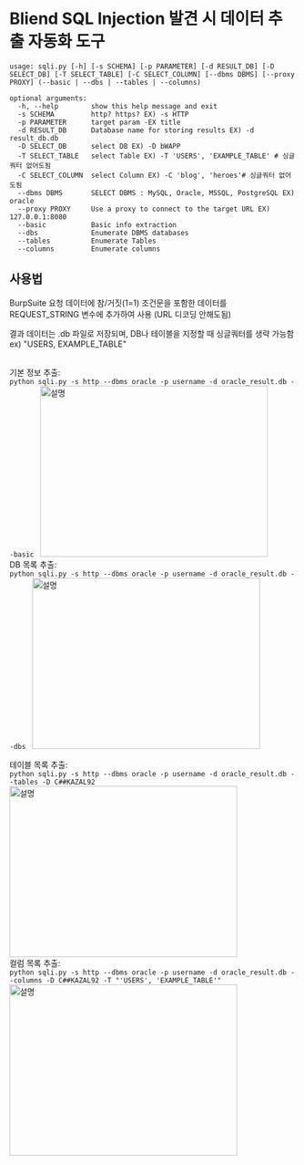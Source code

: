 # Bliend SQL Injection 발견 시 데이터 추출 자동화 도구
```
usage: sqli.py [-h] [-s SCHEMA] [-p PARAMETER] [-d RESULT_DB] [-D SELECT_DB] [-T SELECT_TABLE] [-C SELECT_COLUMN] [--dbms DBMS] [--proxy PROXY] (--basic | --dbs | --tables | --columns)

optional arguments:
  -h, --help        show this help message and exit
  -s SCHEMA         http? https? EX) -s HTTP
  -p PARAMETER      target param -EX title
  -d RESULT_DB      Database name for storing results EX) -d result_db.db
  -D SELECT_DB      select DB EX) -D bWAPP
  -T SELECT_TABLE   select Table EX) -T 'USERS', 'EXAMPLE_TABLE' # 싱글쿼터 없어도됨
  -C SELECT_COLUMN  select Column EX) -C 'blog', 'heroes'# 싱글쿼터 없어도됨
  --dbms DBMS       SELECT DBMS : MySQL, Oracle, MSSQL, PostgreSQL EX) oracle
  --proxy PROXY     Use a proxy to connect to the target URL EX) 127.0.0.1:8080
  --basic           Basic info extraction
  --dbs             Enumerate DBMS databases
  --tables          Enumerate Tables
  --columns         Enumerate columns
```


## 사용법  
BurpSuite 요청 데이터에 참/거짓(1=1) 조건문을 포함한 데이터를 REQUEST_STRING 변수에 추가하여 사용 (URL 디코딩 안해도됨)


결과 데이터는 .db 파일로 저장되며, DB나 테이블을 지정할 때 싱글쿼터를 생략 가능함 ex) "USERS, EXAMPLE_TABLE" <BR><BR>

기본 정보 추출:  
`python sqli.py -s http --dbms oracle -p username -d oracle_result.db --basic `
<img src="images/console_result_basic" alt="설명" width="400" height="300">  
DB 목록 추출:  
`python sqli.py -s http --dbms oracle -p username -d oracle_result.db --dbs `
<img src="images/console_result_dbs" alt="설명" width="400" height="300">  

테이블 목록 추출:  
`python sqli.py -s http --dbms oracle -p username -d oracle_result.db --tables -D C##KAZAL92`
<img src="images/console_result_tables" alt="설명" width="400" height="300">  
컬럼 목록 추출:  
`python sqli.py -s http --dbms oracle -p username -d oracle_result.db --columns -D C##KAZAL92 -T "'USERS', 'EXAMPLE_TABLE'"`
<img src="images/console_result_columns" alt="설명" width="400" height="300">  

